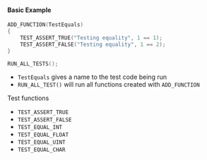 #### Basic Example

```C
ADD_FUNCTION(TestEquals)
{
    TEST_ASSERT_TRUE("Testing equality", 1 == 1);
    TEST_ASSERT_FALSE("Testing equality", 1 == 2);
}

RUN_ALL_TESTS();
```

* `TestEquals` gives a name to the test code being run
* `RUN_ALL_TEST()` will run all functions created with `ADD_FUNCTION`

Test functions

* `TEST_ASSERT_TRUE`
* `TEST_ASSERT_FALSE`
* `TEST_EQUAL_INT`
* `TEST_EQUAL_FLOAT`
* `TEST_EQUAL_UINT`
* `TEST_EQUAL_CHAR`